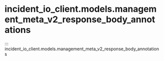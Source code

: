 # incident_io_client.models.management_meta_v2_response_body_annotations

::: incident_io_client.models.management_meta_v2_response_body_annotations